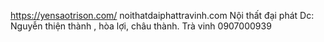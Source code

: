 <!-- Project information here -->

https://yensaotrison.com/
noithatdaiphattravinh.com
Nội thất đại phát
Dc: Nguyễn thiện thành , hòa lợi, châu thành. Trà vinh
0907000939
